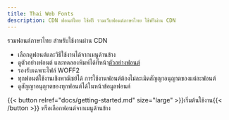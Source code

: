 ```yaml
---
title: Thai Web Fonts
description: CDN ฟอนต์ไทย ใช้ฟรี รวมเว็บฟอนต์ภาษาไทย ใช้ฟรีผ่าน CDN
---
```


รวมฟอนต์ภาษาไทย สำหรับใช้งานผ่าน CDN

- เลือกดูฟอนต์และวิธีใช้งานได้จากเมนูด้านข้าง
- ดูตัวอย่างฟอนต์ และทดลองพิมพ์ได้ที่หน้า[ตัวอย่างฟอนต์](/preview/)
- รองรับเฉพาะไฟล์ WOFF2
- ทุกฟอนต์ใช้งานเชิงพาณิชย์ได้ การใช้งานฟอนต์ต้องไม่ละเมิดสัญญาอนุญาตของแต่ละฟอนต์
- ดูสัญญาอนุญาตของทุกฟอนต์ได้ในหน้าข้อมูลฟอนต์

{{< button relref="docs/getting-started.md" size="large" >}}เริ่มต้นใช้งาน{{< /button >}} หรือเลือกฟอนต์จากเมนูด้านข้าง
